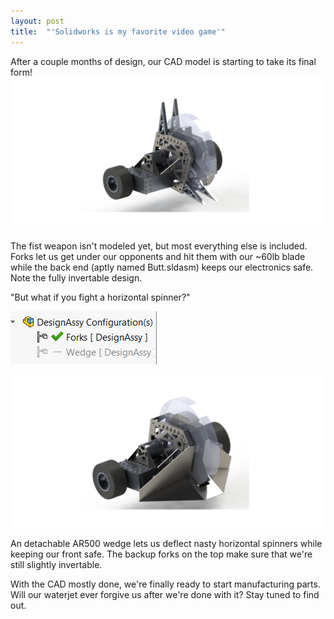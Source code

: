 ```yaml
---
layout: post
title:  "'Solidworks is my favorite video game'"
---
```

After a couple months of design, our CAD model is starting to take its final form!
![](/img/posts/2019-2-10-cad/render2.png)

The fist weapon isn't modeled yet, but most everything else is included. Forks let us get under our opponents and hit them with our ~60lb blade while the back end (aptly named Butt.sldasm) keeps our electronics safe. Note the fully invertable design.

"But what if you fight a horizontal spinner?"

![](/img/posts/2019-2-10-cad/config.png)

![](/img/posts/2019-2-10-cad/render1.png)

An detachable AR500 wedge lets us deflect nasty horizontal spinners while keeping our front safe. The backup forks on the top make sure that we're still slightly invertable.

With the CAD mostly done, we're finally ready to start manufacturing parts. Will our waterjet ever forgive us after we're done with it? Stay tuned to find out.